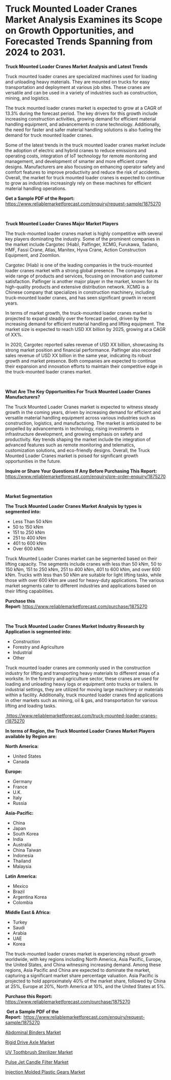 <p><h1>Truck Mounted Loader Cranes Market Analysis Examines its Scope on Growth Opportunities, and Forecasted Trends Spanning from 2024 to 2031.</h1></p><p><strong>Truck Mounted Loader Cranes Market Analysis and Latest Trends</strong></p>
<p><p>Truck mounted loader cranes are specialized machines used for loading and unloading heavy materials. They are mounted on trucks for easy transportation and deployment at various job sites. These cranes are versatile and can be used in a variety of industries such as construction, mining, and logistics.</p><p>The truck mounted loader cranes market is expected to grow at a CAGR of 13.3% during the forecast period. The key drivers for this growth include increasing construction activities, growing demand for efficient material handling equipment, and advancements in crane technology. Additionally, the need for faster and safer material handling solutions is also fueling the demand for truck mounted loader cranes.</p><p>Some of the latest trends in the truck mounted loader cranes market include the adoption of electric and hybrid cranes to reduce emissions and operating costs, integration of IoT technology for remote monitoring and management, and development of smarter and more efficient crane designs. Manufacturers are also focusing on enhancing operator safety and comfort features to improve productivity and reduce the risk of accidents. Overall, the market for truck mounted loader cranes is expected to continue to grow as industries increasingly rely on these machines for efficient material handling operations.</p></p>
<p><strong>Get a Sample PDF of the Report:&nbsp;</strong> <a href="https://www.reliablemarketforecast.com/enquiry/request-sample/1875270">https://www.reliablemarketforecast.com/enquiry/request-sample/1875270</a></p>
<p>&nbsp;</p>
<p><strong>Truck Mounted Loader Cranes Major Market Players</strong></p>
<p><p>The truck-mounted loader cranes market is highly competitive with several key players dominating the industry. Some of the prominent companies in the market include Cargotec (Hiab), Palfinger, XCMG, Furukawa, Tadano, HMF, Fassi Crane, Atlas, Manitex, Hyva Crane, Action Construction Equipment, and Zoomlion.</p><p>Cargotec (Hiab) is one of the leading companies in the truck-mounted loader cranes market with a strong global presence. The company has a wide range of products and services, focusing on innovation and customer satisfaction. Palfinger is another major player in the market, known for its high-quality products and extensive distribution network. XCMG is a Chinese company that specializes in construction machinery, including truck-mounted loader cranes, and has seen significant growth in recent years.</p><p>In terms of market growth, the truck-mounted loader cranes market is projected to expand steadily over the forecast period, driven by the increasing demand for efficient material handling and lifting equipment. The market size is expected to reach USD XX billion by 2025, growing at a CAGR of XX%.</p><p>In 2020, Cargotec reported sales revenue of USD XX billion, showcasing its strong market position and financial performance. Palfinger also recorded sales revenue of USD XX billion in the same year, indicating its robust growth and market presence. Both companies are expected to continue their expansion and innovation efforts to maintain their competitive edge in the truck-mounted loader cranes market.</p></p>
<p>&nbsp;</p>
<p><strong>What Are The Key Opportunities For Truck Mounted Loader Cranes Manufacturers?</strong></p>
<p><p>The Truck Mounted Loader Cranes market is expected to witness steady growth in the coming years, driven by increasing demand for efficient and versatile material handling equipment across various industries such as construction, logistics, and manufacturing. The market is anticipated to be propelled by advancements in technology, rising investments in infrastructure development, and growing emphasis on safety and productivity. Key trends shaping the market include the integration of advanced features such as remote monitoring and telematics, customization solutions, and eco-friendly designs. Overall, the Truck Mounted Loader Cranes market is poised for significant growth opportunities in the future.</p></p>
<p><strong>Inquire or Share Your Questions If Any Before Purchasing This Report:</strong> <a href="https://www.reliablemarketforecast.com/enquiry/pre-order-enquiry/1875270">https://www.reliablemarketforecast.com/enquiry/pre-order-enquiry/1875270</a></p>
<p>&nbsp;</p>
<p><strong>Market Segmentation</strong></p>
<p><strong>The Truck Mounted Loader Cranes Market Analysis by types is segmented into:</strong></p>
<p><ul><li>Less Than 50 kNm</li><li>50 to 150 kNm</li><li>151 to 250 kNm</li><li>251 to 400 kNm</li><li>401 to 600 kNm</li><li>Over 600 kNm</li></ul></p>
<p><p>Truck Mounted Loader Cranes market can be segmented based on their lifting capacity. The segments include cranes with less than 50 kNm, 50 to 150 kNm, 151 to 250 kNm, 251 to 400 kNm, 401 to 600 kNm, and over 600 kNm. Trucks with less than 50 kNm are suitable for light lifting tasks, while those with over 600 kNm are used for heavy-duty applications. The various market segments cater to different industries and applications based on their lifting capabilities.</p></p>
<p><strong>Purchase this Report:&nbsp;</strong><a href="https://www.reliablemarketforecast.com/purchase/1875270">https://www.reliablemarketforecast.com/purchase/1875270</a></p>
<p>&nbsp;</p>
<p><strong>The Truck Mounted Loader Cranes Market Industry Research by Application is segmented into:</strong></p>
<p><ul><li>Construction</li><li>Forestry and Agriculture</li><li>Industrial</li><li>Other</li></ul></p>
<p><p>Truck mounted loader cranes are commonly used in the construction industry for lifting and transporting heavy materials to different areas of a worksite. In the forestry and agriculture sector, these cranes are used for loading and unloading heavy logs or equipment onto trucks or trailers. In industrial settings, they are utilized for moving large machinery or materials within a facility. Additionally, truck mounted loader cranes find applications in other markets such as mining, oil & gas, and transportation for various lifting and loading tasks.</p></p>
<p><a href="https://www.reliablemarketforecast.com/truck-mounted-loader-cranes-r1875270">&nbsp;https://www.reliablemarketforecast.com/truck-mounted-loader-cranes-r1875270</a></p>
<p><strong>In terms of Region, the Truck Mounted Loader Cranes Market Players available by Region are:</strong></p>
<p>
    <p> <strong> North America: </strong>
        <ul>
            <li>United States</li>
            <li>Canada</li>
        </ul>
        </p> 
    <p> <strong> Europe: </strong>
        <ul>
            <li>Germany</li>
            <li>France</li>
            <li>U.K.</li>
            <li>Italy</li>
            <li>Russia</li>
        </ul>
        </p> 
    <p> <strong> Asia-Pacific: </strong>
        <ul>
            <li>China</li>
            <li>Japan</li>
            <li>South Korea</li>
            <li>India</li>
            <li>Australia</li>
            <li>China Taiwan</li>
            <li>Indonesia</li>
            <li>Thailand</li>
            <li>Malaysia</li>
        </ul>
        </p> 
    <p> <strong> Latin America: </strong>
        <ul>
            <li>Mexico</li>
            <li>Brazil</li>
            <li>Argentina Korea</li>
            <li>Colombia</li>
        </ul>
        </p> 
    <p> <strong> Middle East & Africa: </strong>
        <ul>
            <li>Turkey</li>
            <li>Saudi</li>
            <li>Arabia</li>
            <li>UAE</li>
            <li>Korea</li>
        </ul>
    </p>
    </p>
<p><p>The truck-mounted loader cranes market is experiencing robust growth worldwide, with key regions including North America, Asia Pacific, Europe, the United States, and China witnessing increasing demand. Among these regions, Asia Pacific and China are expected to dominate the market, capturing a significant market share percentage valuation. Asia Pacific is projected to hold approximately 40% of the market share, followed by China at 25%, Europe at 20%, North America at 10%, and the United States at 5%.</p></p>
<p><strong>Purchase this Report: </strong><a href="https://www.reliablemarketforecast.com/purchase/1875270">https://www.reliablemarketforecast.com/purchase/1875270</a></p>
<p>&nbsp;<strong>Get a Sample PDF of the Report:&nbsp;&nbsp;</strong><a href="https://www.reliablemarketforecast.com/enquiry/request-sample/1875270">https://www.reliablemarketforecast.com/enquiry/request-sample/1875270</a></p>
<p><strong></strong></p>
<p><p><a href="https://medium.com/@penurundingin_24290/abdominal-binders-market-investigation-industry-evolution-and-forecast-till-2031-6568992d3030">Abdominal Binders Market</a></p><p><a href="https://github.com/jakobeblake56/Market-Research-Report-List-1/blob/main/rigid-drive-axle-market.md">Rigid Drive Axle Market</a></p><p><a href="https://medium.com/@gwendolynbruen/uv-toothbrush-sterilizer-market-overview-global-market-trends-and-future-prospects-from-2024-to-ad0a6d52911c">UV Toothbrush Sterilizer Market</a></p><p><a href="https://github.com/JosephWillisbXXgf/Market-Research-Report-List-1/blob/main/pulse-jet-candle-filter-market.md">Pulse Jet Candle Filter Market</a></p><p><a href="https://medium.com/@cyb3rpunksai/injection-molded-plastic-gears-market-size-market-segmentation-market-trends-and-growth-analysis-54af1cbcad8d">Injection Molded Plastic Gears Market</a></p></p>